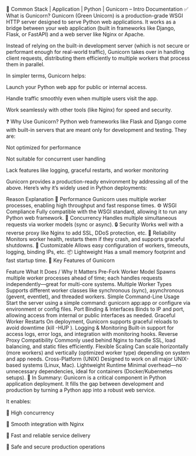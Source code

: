 🐍 Common Stack | Application | Python | Gunicorn – Intro Documentation
✅ What is Gunicorn?
Gunicorn (Green Unicorn) is a production-grade WSGI HTTP server designed to serve Python web applications. It works as a bridge between your web application (built in frameworks like Django, Flask, or FastAPI) and a web server like Nginx or Apache.

Instead of relying on the built-in development server (which is not secure or performant enough for real-world traffic), Gunicorn takes over in handling client requests, distributing them efficiently to multiple workers that process them in parallel.

In simpler terms, Gunicorn helps:

Launch your Python web app for public or internal access.

Handle traffic smoothly even when multiple users visit the app.

Work seamlessly with other tools (like Nginx) for speed and security.

❓ Why Use Gunicorn?
Python web frameworks like Flask and Django come with built-in servers that are meant only for development and testing. They are:

Not optimized for performance

Not suitable for concurrent user handling

Lack features like logging, graceful restarts, and worker monitoring

Gunicorn provides a production-ready environment by addressing all of the above. Here’s why it’s widely used in Python deployments:


Reason	Explanation
🚀 Performance	Gunicorn uses multiple worker processes, enabling high throughput and fast response times.
⚙️ WSGI Compliance	Fully compatible with the WSGI standard, allowing it to run any Python web framework.
🔁 Concurrency	Handles multiple simultaneous requests via worker models (sync or async).
🔒 Security	Works well with a reverse proxy like Nginx to add SSL, DDoS protection, etc.
🔄 Reliability	Monitors worker health, restarts them if they crash, and supports graceful shutdowns.
🔧 Customizable	Allows easy configuration of workers, timeouts, logging, binding IPs, etc.
📦 Lightweight	Has a small memory footprint and fast startup time.
🌟 Key Features of Gunicorn

Feature	What It Does / Why It Matters
Pre-Fork Worker Model	Spawns multiple worker processes ahead of time; each handles requests independently—great for multi-core systems.
Multiple Worker Types	Supports different worker classes like synchronous (sync), asynchronous (gevent, eventlet), and threaded workers.
Simple Command-Line Usage	Start the server using a simple command: gunicorn app:app or configure via environment or config files.
Port Binding & Interfaces	Binds to IP and port, allowing access from internal or public interfaces as needed.
Graceful Worker Restarts	On deployment, Gunicorn supports graceful reloads to avoid downtime (kill -HUP <pid>).
Logging & Monitoring	Built-in support for access logs, error logs, and integration with monitoring hooks.
Reverse Proxy Compatibility	Commonly used behind Nginx to handle SSL, load balancing, and static files efficiently.
Flexible Scaling	Can scale horizontally (more workers) and vertically (optimized worker type) depending on system and app needs.
Cross-Platform (UNIX)	Designed to work on all major UNIX-based systems (Linux, Mac).
Lightweight Runtime	Minimal overhead—no unnecessary dependencies, ideal for containers (Docker/Kubernetes setups).
🧠 In Summary:
Gunicorn is a critical component in Python application deployment. It fills the gap between development and production by turning a Python app into a robust web service.

It enables:

🔹 High concurrency

🔹 Smooth integration with Nginx

🔹 Fast and reliable service delivery

🔹 Safe and secure production operations
